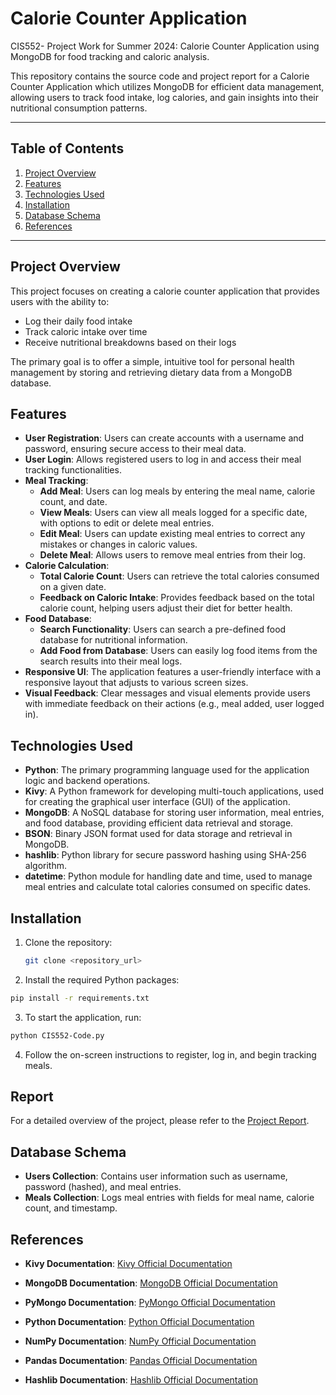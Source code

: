 # Calorie Counter Application
CIS552- Project Work for Summer 2024: Calorie Counter Application using MongoDB for food tracking and caloric analysis.

This repository contains the source code and project report for a Calorie Counter Application which utilizes MongoDB for efficient data management, allowing users to track food intake, log calories, and gain insights into their nutritional consumption patterns.

---

## Table of Contents
1. [Project Overview](#project-overview)
2. [Features](#features)
3. [Technologies Used](#technologies-used)
4. [Installation](#installation)
5. [Database Schema](#database-schema)
6. [References](#references)
---

## Project Overview
This project focuses on creating a calorie counter application that provides users with the ability to:
- Log their daily food intake
- Track caloric intake over time
- Receive nutritional breakdowns based on their logs

The primary goal is to offer a simple, intuitive tool for personal health management by storing and retrieving dietary data from a MongoDB database.

## Features
- **User Registration**: Users can create accounts with a username and password, ensuring secure access to their meal data.
- **User Login**: Allows registered users to log in and access their meal tracking functionalities.
- **Meal Tracking**:
  - **Add Meal**: Users can log meals by entering the meal name, calorie count, and date.
  - **View Meals**: Users can view all meals logged for a specific date, with options to edit or delete meal entries.
  - **Edit Meal**: Users can update existing meal entries to correct any mistakes or changes in caloric values.
  - **Delete Meal**: Allows users to remove meal entries from their log.
- **Calorie Calculation**:
  - **Total Calorie Count**: Users can retrieve the total calories consumed on a given date.
  - **Feedback on Caloric Intake**: Provides feedback based on the total calorie count, helping users adjust their diet for better health.
- **Food Database**: 
  - **Search Functionality**: Users can search a pre-defined food database for nutritional information.
  - **Add Food from Database**: Users can easily log food items from the search results into their meal logs.
- **Responsive UI**: The application features a user-friendly interface with a responsive layout that adjusts to various screen sizes.
- **Visual Feedback**: Clear messages and visual elements provide users with immediate feedback on their actions (e.g., meal added, user logged in).

## Technologies Used

- **Python**: The primary programming language used for the application logic and backend operations.
- **Kivy**: A Python framework for developing multi-touch applications, used for creating the graphical user interface (GUI) of the application.
- **MongoDB**: A NoSQL database for storing user information, meal entries, and food database, providing efficient data retrieval and storage.
- **BSON**: Binary JSON format used for data storage and retrieval in MongoDB.
- **hashlib**: Python library for secure password hashing using SHA-256 algorithm.
- **datetime**: Python module for handling date and time, used to manage meal entries and calculate total calories consumed on specific dates.


## Installation
1. Clone the repository:
   ```bash
   git clone <repository_url>
   ```
2. Install the required Python packages:
  ```bash
  pip install -r requirements.txt
  ```
3. To start the application, run:
  ```bash
  python CIS552-Code.py
  ```
4. Follow the on-screen instructions to register, log in, and begin tracking meals.

## Report
For a detailed overview of the project, please refer to the [Project Report](CIS552-Report.pdf).

## Database Schema
- **Users Collection**: Contains user information such as username, password (hashed), and meal entries.
- **Meals Collection**: Logs meal entries with fields for meal name, calorie count, and timestamp.

## References

- **Kivy Documentation**: [Kivy Official Documentation](https://kivy.org/doc/stable/) 

- **MongoDB Documentation**: [MongoDB Official Documentation](https://docs.mongodb.com/)

- **PyMongo Documentation**: [PyMongo Official Documentation](https://pymongo.readthedocs.io/en/stable/)  

- **Python Documentation**: [Python Official Documentation](https://docs.python.org/3/)  

- **NumPy Documentation**: [NumPy Official Documentation](https://numpy.org/doc/stable/)  

- **Pandas Documentation**: [Pandas Official Documentation](https://pandas.pydata.org/docs/)  

- **Hashlib Documentation**: [Hashlib Official Documentation](https://docs.python.org/3/library/hashlib.html)
